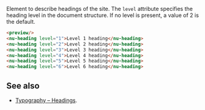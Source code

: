Element to describe headings of the site. The `level` attribute specifies the heading level in the document structure. If no level is present, a value of 2 is the default.

```html
<preview/>
<nu-heading level="1">Level 1 heading</nu-heading>
<nu-heading level="2">Level 2 heading</nu-heading>
<nu-heading level="3">Level 3 heading</nu-heading>
<nu-heading level="4">Level 4 heading</nu-heading>
<nu-heading level="5">Level 5 heading</nu-heading>
<nu-heading level="6">Level 6 heading</nu-heading>
```

## See also

* [Typography – Headings](../../storybook/typography/headings.md).
